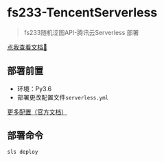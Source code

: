 # fs233-TencentServerless
> fs233随机涩图API-腾讯云Serverless 部署

[点我查看文档💬](https://fs233.cc)

## 部署前置
- 环境：Py3.6
- 部署更改配置文件`serverless.yml`

[更多配置（官方文档）](https://github.com/serverless-components/tencent-flask/blob/master/docs/configure.md)

## 部署命令
```shell
sls deploy
```
